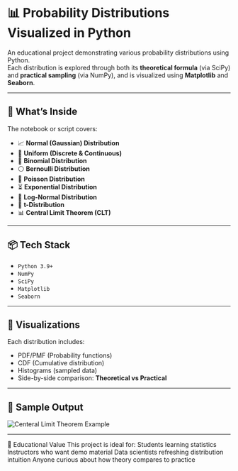 # 📊 Probability Distributions Visualized in Python

An educational project demonstrating various probability distributions using Python.  
Each distribution is explored through both its **theoretical formula** (via SciPy) and **practical sampling** (via NumPy), and is visualized using **Matplotlib** and **Seaborn**.

---

## 🧠 What’s Inside

The notebook or script covers:

- 📈 **Normal (Gaussian) Distribution**
- 🎲 **Uniform (Discrete & Continuous)**
- 🎯 **Binomial Distribution**
- ⚪ **Bernoulli Distribution**
- 🔔 **Poisson Distribution**
- ⏳ **Exponential Distribution**
- 📐 **Log-Normal Distribution**
- 📘 **t-Distribution**
- 📊 **Central Limit Theorem (CLT)**

---

## 📦 Tech Stack

- `Python 3.9+`
- `NumPy`
- `SciPy`
- `Matplotlib`
- `Seaborn`

---

## 📌 Visualizations

Each distribution includes:
- PDF/PMF (Probability functions)
- CDF (Cumulative distribution)
- Histograms (sampled data)
- Side-by-side comparison: **Theoretical vs Practical**

---

## 📸 Sample Output

![Centeral Limit Theorem Example]([https://github.com/lourina222/Probability-Distributions-Visualized-in-Python-/blob/main/images/Screenshot%202025-07-09%20124948.png])

---

🎯 Educational Value
This project is ideal for:
Students learning statistics
Instructors who want demo material
Data scientists refreshing distribution intuition
Anyone curious about how theory compares to practice

